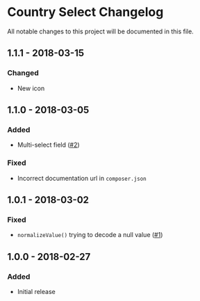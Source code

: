 # Country Select Changelog

All notable changes to this project will be documented in this file.

## 1.1.1 - 2018-03-15

### Changed
- New icon

## 1.1.0 - 2018-03-05

### Added
- Multi-select field ([#2](https://github.com/lukeyouell/craft-countryselect/issues/2))

### Fixed
- Incorrect documentation url in `composer.json`

## 1.0.1 - 2018-03-02

### Fixed
- `normalizeValue()` trying to decode a null value ([#1](https://github.com/lukeyouell/craft-countryselect/issues/1))

## 1.0.0 - 2018-02-27

### Added
- Initial release
